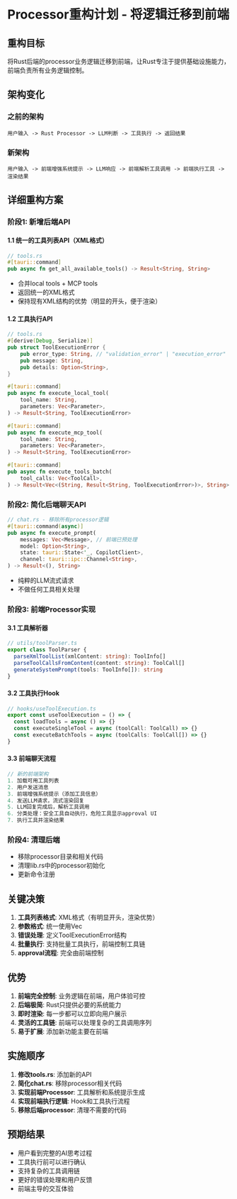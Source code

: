 # Processor重构计划 - 将逻辑迁移到前端

## 重构目标

将Rust后端的processor业务逻辑迁移到前端，让Rust专注于提供基础设施能力，前端负责所有业务逻辑控制。

## 架构变化

### **之前的架构**
```
用户输入 -> Rust Processor -> LLM判断 -> 工具执行 -> 返回结果
```

### **新架构**  
```
用户输入 -> 前端增强系统提示 -> LLM响应 -> 前端解析工具调用 -> 前端执行工具 -> 渲染结果
```

## 详细重构方案

### **阶段1: 新增后端API**

#### 1.1 统一的工具列表API（XML格式）
```rust
// tools.rs
#[tauri::command]
pub async fn get_all_available_tools() -> Result<String, String>
```
- 合并local tools + MCP tools
- 返回统一的XML格式
- 保持现有XML结构的优势（明显的开头，便于渲染）

#### 1.2 工具执行API
```rust
// tools.rs
#[derive(Debug, Serialize)]
pub struct ToolExecutionError {
    pub error_type: String, // "validation_error" | "execution_error" | "not_found"
    pub message: String,
    pub details: Option<String>,
}

#[tauri::command]
pub async fn execute_local_tool(
    tool_name: String,
    parameters: Vec<Parameter>,
) -> Result<String, ToolExecutionError>

#[tauri::command]
pub async fn execute_mcp_tool(
    tool_name: String,
    parameters: Vec<Parameter>,
) -> Result<String, ToolExecutionError>

#[tauri::command]
pub async fn execute_tools_batch(
    tool_calls: Vec<ToolCall>,
) -> Result<Vec<(String, Result<String, ToolExecutionError>)>, String>
```

### **阶段2: 简化后端聊天API**
```rust
// chat.rs - 移除所有processor逻辑
#[tauri::command(async)]
pub async fn execute_prompt(
    messages: Vec<Message>, // 前端已预处理
    model: Option<String>,
    state: tauri::State<'_, CopilotClient>,
    channel: tauri::ipc::Channel<String>,
) -> Result<(), String>
```
- 纯粹的LLM流式请求
- 不做任何工具相关处理

### **阶段3: 前端Processor实现**

#### 3.1 工具解析器
```typescript
// utils/toolParser.ts
export class ToolParser {
  parseXmlToolList(xmlContent: string): ToolInfo[]
  parseToolCallsFromContent(content: string): ToolCall[]
  generateSystemPrompt(tools: ToolInfo[]): string
}
```

#### 3.2 工具执行Hook
```typescript
// hooks/useToolExecution.ts
export const useToolExecution = () => {
  const loadTools = async () => {}
  const executeSingleTool = async (toolCall: ToolCall) => {}
  const executeBatchTools = async (toolCalls: ToolCall[]) => {}
}
```

#### 3.3 前端聊天流程
```typescript
// 新的前端架构
1. 加载可用工具列表
2. 用户发送消息
3. 前端增强系统提示（添加工具信息）
4. 发送LLM请求，流式渲染回复
5. LLM回复完成后，解析工具调用
6. 分类处理：安全工具自动执行，危险工具显示approval UI
7. 执行工具并渲染结果
```

### **阶段4: 清理后端**
- 移除processor目录和相关代码
- 清理lib.rs中的processor初始化
- 更新命令注册

## 关键决策

1. **工具列表格式**: XML格式（有明显开头，渲染优势）
2. **参数格式**: 统一使用Vec<Parameter>
3. **错误处理**: 定义ToolExecutionError结构
4. **批量执行**: 支持批量工具执行，前端控制工具链
5. **approval流程**: 完全由前端控制

## 优势

1. **前端完全控制**: 业务逻辑在前端，用户体验可控
2. **后端极简**: Rust只提供必要的系统能力
3. **即时渲染**: 每一步都可以立即向用户展示
4. **灵活的工具链**: 前端可以处理复杂的工具调用序列
5. **易于扩展**: 添加新功能主要在前端

## 实施顺序

1. **修改tools.rs**: 添加新的API
2. **简化chat.rs**: 移除processor相关代码  
3. **实现前端Processor**: 工具解析和系统提示生成
4. **实现前端执行逻辑**: Hook和工具执行流程
5. **移除后端processor**: 清理不需要的代码

## 预期结果

- 用户看到完整的AI思考过程
- 工具执行前可以进行确认
- 支持复杂的工具调用链
- 更好的错误处理和用户反馈
- 前端主导的交互体验
